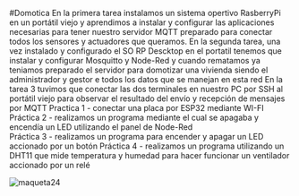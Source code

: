 #Domotica
En la primera tarea instalamos un sistema opertivo RasberryPi en un portátil viejo y aprendimos a instalar y configurar las aplicaciones necesarias para tener nuestro servidor MQTT preparado para conectar todos los sensores y actuadores que queramos.
En la segunda tarea, una vez instalado y configurado el SO RP Descktop en el portatil tenemos que instalar y configurar Mosquitto y Node-Red y cuando rematamos ya teniamos preparado el servidor para domotizar una vivienda siendo el administrador y gestor e todos los datos que se manejan en esta red
En la tarea 3 tuvimos que conectar las dos terminales en nuestro PC por SSH al portátil viejo para observar el resultado del envío y recepción de mensajes por MQTT
Practica 1 - conectar una placa por ESP32 mediante WI-FI
Práctica 2 -  realizamos un programa mediante el cual se apagaba y encendía un LED utilizando el panel de Node-Red  
Práctica 3 - realizamos un programa para encender y apagar un LED accionado por un botón 
Práctica 4 - realizamos un programa utilizando un DHT11 que mide temperatura y humedad para hacer funcionar un ventilador accionado por un relé

![maqueta24](https://github.com/NikitaYurchenkoo/domotica/assets/171035972/5e9771d8-4258-41ad-a394-81ecb4a50a6c)
